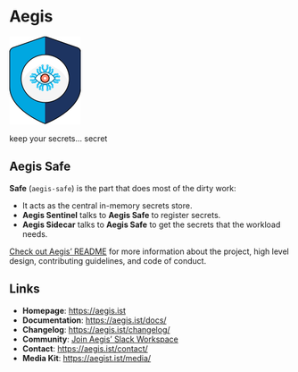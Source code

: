 # Aegis

![Aegis](assets/aegis-icon.png "Aegis")

keep your secrets… secret

## Aegis Safe

**Safe** (`aegis-safe`) is the part that does most of the dirty work:

* It acts as the central in-memory secrets store.
* **Aegis Sentinel** talks to **Aegis Safe** to register secrets.
* **Aegis Sidecar** talks to **Aegis Safe** to get the secrets that the workload needs.

[Check out Aegis’ README][aegis-readme] for more information about the project,
high level design, contributing guidelines, and code of conduct.

[aegis]: https://github.com/zerotohero-dev/aegis "Aegis"
[aegis-readme]: https://github.com/zerotohero-dev/aegis/blob/main/README.md "Aegis README"


## Links

* **Homepage**: <https://aegis.ist>
* **Documentation**: <https://aegis.ist/docs/>
* **Changelog**: <https://aegis.ist/changelog/>
* **Community**: [Join Aegis’ Slack Workspace][slack-invite]
* **Contact**: <https://aegis.ist/contact/>
* **Media Kit**: <https://aegist.ist/media/>

[slack-invite]: https://join.slack.com/t/aegis-6n41813/shared_invite/zt-1myzqdi6t-jTvuRd1zDLbHX0gN8VkCqg "Join aegis.slack.com"
